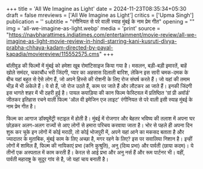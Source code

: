 +++
title = 'All We Imagine as Light'
date = 2024-11-23T08:35:34+05:30
draft = false
mreviews = ['All We Imagine as Light']
critics = ['Upma Singh']
publication = ''
subtitle = "रंगीनियत से परे वाली स्याह मुंबई के नाम प्रेम गीत"
opening = ""
img = 'all-we-imagine-as-light.webp'
media = 'print'
source = "https://navbharattimes.indiatimes.com/entertainment/movie-review/all-we-imagine-as-light-movie-review-in-hindi-starring-kani-kusruti-divya-prabha-chhaya-kadam-directed-by-payal-kapadia/moviereview/115552575.cms"
+++

बॉलीवुड की फिल्मों में मुंबई को हमेशा खूब रोमांटिसाइज किया गया है। मसलन, बड़ी-बड़ी इमारतें, बाहें खोले समंदर, चकाचौंध भरी जिंदगी, प्यार का अहसास दिलाती बारिश, लेकिन इस सारी चमक-दमक के बीच यहां बहुत से ऐसे लोग हैं, जो अपने हिस्से की रोशनी के लिए रोज संघर्ष करते हैं। जो यहां की तमाम भीड़ में भी अकेले हैं। ये वो हैं, जो रोज उठते हैं, काम पर जाते हैं और लौटकर आ जाते हैं। इनकी जिंदगी इस भागते शहर में भी ठहरी हुई है। पायल कपाड़िया की कान फिल्म फेस्टिवल में प्रतिष्ठित 'ग्रां प्री अवॉर्ड' जीतकर इतिहास रचने वाली फिल्म 'ऑल वी इमेजिन एज लाइट' रंगीनियत से परे वाली इसी स्याह मुंबई के नाम प्रेम गीत है।

फिल्म का आगाज डॉक्यूमेंट्री स्टाइल में होती है। मुंबई में रोजगार और बेहतर भविष्य की तलाश में अपना घर छोड़कर अलग-अलग राज्यों से आए लोगों से हमारा परिचय करवाया जाता है। भोर से पहले ही अपना दिन शुरू कर चुके इन लोगों में कोई मराठी, तो कोई भोजपुरी में, अपने यहां आने का मकसद बताता है और ज्यादातर के मुताबिक, मुंबई काम के लिए अच्छा है, मगर रहने के लिए? इस पर सवालिया निशान है। इन्हीं लोगों में शामिल हैं, फिल्म की नायिकाएं प्रभा (कनि कुश्रुति), अनु (दिव्य प्रभा) और पार्वती (छाया कदम)। ये तीनों एक अस्पताल में काम करती हैं। केरल से आई प्रभा और अनु नर्स हैं और रूम पार्टनर भी। वहीं, पार्वती महाराष्ट्र के सुदूर गांव से है, जो यहां चाय बनाती है।
